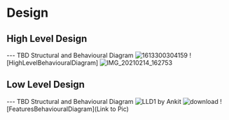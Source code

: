 
# Design

## High Level Design 

--- TBD Structural and Behavioural Diagram
![1613300304159](https://user-images.githubusercontent.com/78853972/107874777-d8dd2280-6ee1-11eb-9493-12d5823caad4.jpg)
![HighLevelBehaviouralDiagram]
![IMG_20210214_162753](https://user-images.githubusercontent.com/78857458/107874809-32dde800-6ee2-11eb-932c-9a42655dbbec.jpg)
 

## Low Level Design 

--- TBD Structural and Behavioural Diagram
![LLD1 by Ankit](https://user-images.githubusercontent.com/78853972/107875070-cfed5080-6ee3-11eb-9ebf-ed00c67c5623.png)
![download](https://user-images.githubusercontent.com/78853972/107875166-50ac4c80-6ee4-11eb-93d3-e912f1712273.png)
![FeaturesBehaviouralDiagram](Link to Pic)
